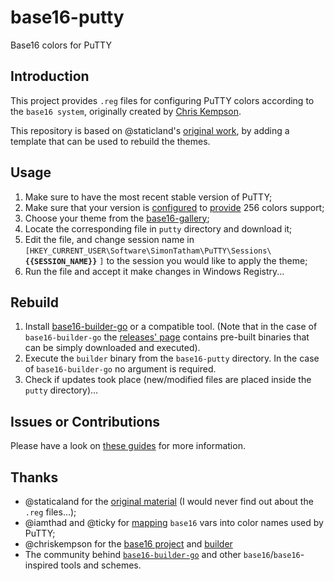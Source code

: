 base16-putty
============

Base16 colors for PuTTY


Introduction
------------

This project provides `.reg` files for configuring PuTTY colors according to
the `base16 system`, originally created by
[Chris Kempson](https://github.com/chriskempson/base16).

This repository is based on @staticland's [original work](https://github.com/staticaland/base16-putty),
by adding a template that can be used to rebuild the themes.


Usage
-----

1. Make sure to have the most recent stable version of PuTTY;
2. Make sure that your version is
   [configured](http://www.grok2.com/blog/2013/12/01/putty-linux-terminal-xterm-emacs-256-colors/)
   to [provide](https://sanctum.geek.nz/arabesque/putty-configuration/)
   256 colors support;
3. Choose your theme from the [base16-gallery](https://base16-project.github.io/base16-gallery/);
4. Locate the corresponding file in `putty` directory and download it;
5. Edit the file, and change session name in
   `[HKEY_CURRENT_USER\Software\SimonTatham\PuTTY\Sessions\` **`{{SESSION_NAME}}`** `]`
   to the session you would like to apply the theme;
6. Run the file and accept it make changes in Windows Registry...


Rebuild
-------

1. Install [base16-builder-go](https://github.com/base16-project/base16-builder-go)
   or a compatible tool.
   (Note that in the case of `base16-builder-go`
   the [releases' page](https://github.com/base16-project/base16-builder-go/releases)
   contains pre-built binaries that can be simply downloaded and executed).
2. Execute the `builder` binary from the `base16-putty` directory.
   In the case of `base16-builder-go` no argument is required.
3. Check if updates took place (new/modified files are placed inside the `putty` directory)...


Issues or Contributions
------------------------

Please have a look on [these guides](https://opensource.guide/how-to-contribute/) for more information.


Thanks
------

- @staticaland for the [original material](https://github.com/staticaland/base16-putty)
  (I would never find out about the `.reg` files...);
- @iamthad and @ticky for [mapping](https://github.com/iamthad/base16-mintty)
  `base16` vars into color names used by PuTTY;
- @chriskempson for the [base16 project](https://github.com/chriskempson/base16)
  and [builder](https://github.com/chriskempson/base16-builder-php)
- The community behind [`base16-builder-go`](https://github.com/base16-project/base16-builder-go)
  and other `base16`/`base16`-inspired tools and schemes.
